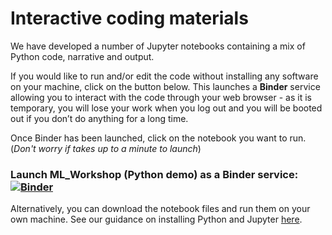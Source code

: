 # Interactive coding materials

We have developed a number of Jupyter notebooks containing a mix of Python code, narrative and output.

If you would like to run and/or edit the code without installing any software on your machine, click on the button below. This launches a **Binder** service allowing you to interact with the code through your web browser - as it is temporary, you will lose your work when you log out and you will be booted out if you don’t do anything for a long time.

Once Binder has been launched, click on the notebook you want to run. (*Don't worry if takes up to a minute to launch*)

### Launch ML_Workshop (Python demo) as a Binder service: [![Binder](https://mybinder.org/badge_logo.svg)](https://mybinder.org/v2/gh/UKDataServiceOpen/ML_Workshop/HEAD)

Alternatively, you can download the notebook files and run them on your own machine. See our guidance on installing Python and Jupyter [here](https://github.com/UKDataServiceOpen/computational-social-science/blob/master/installation.md).
